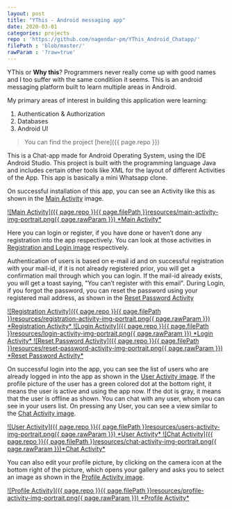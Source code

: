 ```yaml
---
layout: post
title: "YThis - Android messaging app"
date: 2020-03-01
categories: projects
repo : 'https://github.com/nagendar-pm/YThis_Android_Chatapp/'
filePath : 'blob/master/'
rawParam : '?raw=true'
---
```


YThis or **Why this**? Programmers never really come up with good names and I too suffer with the same conditiion it seems. This is an android messaging platform built to learn multiple areas in Android. 

<!--more-->

My primary areas of interest in building this application were learning:
1. Authentication & Authorization
2. Databases
3. Android UI

> You can find the project [here]({{ page.repo }})

This is a Chat-app made for Android Operating System, using the IDE Android
Studio. This project is built with the programming language Java and includes
certain other tools like XML for the layout of different Activities of the App.
This app is basically a mini Whatsapp clone.

On successful installation of this app, you can see an Activity like this as shown
in the [Main Activity](#main-activity) image.

<a id="main-activity" href="{{ page.repo }}{{ page.filePath }}resources/main-activity-img-portrait.png{{ page.rawParam }}">
![Main Activity]({{ page.repo }}{{ page.filePath }}resources/main-activity-img-portrait.png{{ page.rawParam }})
*Main Activity*
</a>

Here you can login or register, if you have done or haven’t done any registration
into the app respectively. You can look at those activities in [Registration and Login image](#registration-activity) respectively.

Authentication of users is based on e-mail id and on successful registration with
your mail-id, if it is not already registered prior, you will get a confirmation
mail through which you can login. If the mail-id already exists, you will get a
toast saying, "You can’t register with this email". During Login, if you forgot
the password, you can reset the password using your registered mail address, as
shown in the [Reset Password Activity](#reset-password-activity)

<a id="registration-activity" href="{{ page.repo }}{{ page.filePath }}resources/registration-activity-img-portrait.png{{ page.rawParam }}">
![Registration Activity]({{ page.repo }}{{ page.filePath }}resources/registration-activity-img-portrait.png{{ page.rawParam }})
*Registration Activity*
</a>

<a id="login-activity" href="{{ page.repo }}{{ page.filePath }}resources/login-activity-img-portrait.png{{ page.rawParam }}">
![Login Activity]({{ page.repo }}{{ page.filePath }}resources/login-activity-img-portrait.png{{ page.rawParam }})
*Login Activity*
</a>

<a id="reset-password-activity" href="{{ page.repo }}{{ page.filePath }}resources/reset-password-activity-img-portrait.png{{ page.rawParam }}">
![Reset Password Activity]({{ page.repo }}{{ page.filePath }}resources/reset-password-activity-img-portrait.png{{ page.rawParam }})
*Reset Password Activity*
</a>

On successful login into the app, you can see the list of users who are already
logged in into the app as shown in the [User Activity image](#users-activity). If the profile picture of the
user has a green colored dot at the bottom right, it means the user is active and
using the app now. If the dot is gray, it means that the user is offline as shown.
You can chat with any user, whom you can see in your users list. On pressing
any User, you can see a view similar to the [Chat Activity image](#chat-activity).

<a id="users-activity" href="{{ page.repo }}{{ page.filePath }}resources/users-activity-img-portrait.png{{ page.rawParam }}">
![User Activity]({{ page.repo }}{{ page.filePath }}resources/users-activity-img-portrait.png{{ page.rawParam }})
*User Activity*
</a>

<a id="chat-activity" href="{{ page.repo }}{{ page.filePath }}resources/chat-activity-img-portrait.png{{ page.rawParam }}">
![Chat Activity]({{ page.repo }}{{ page.filePath }}resources/chat-activity-img-portrait.png{{ page.rawParam }})*Chat Activity*
</a>

You can also edit your profile picture, by clicking on the camera icon at the
bottom right of the picture, which opens your gallery and asks you to select an
image as shown in the [Profile Activity image](#profile-activity).

<a id="profile-activity" href="{{ page.repo }}{{ page.filePath }}resources/profile-activity-img-portrait.png{{ page.rawParam }}">
![Profile Activity]({{ page.repo }}{{ page.filePath }}resources/profile-activity-img-portrait.png{{ page.rawParam }})
*Profile Activity*
</a>